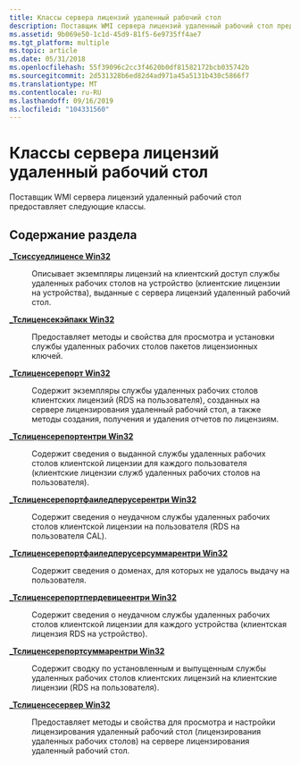 ```yaml
---
title: Классы сервера лицензий удаленный рабочий стол
description: Поставщик WMI сервера лицензий удаленный рабочий стол предоставляет следующие классы.
ms.assetid: 9b069e50-1c1d-45d9-81f5-6e9735ff4ae7
ms.tgt_platform: multiple
ms.topic: article
ms.date: 05/31/2018
ms.openlocfilehash: 55f39096c2cc3f4620b0df81582172bcb035742b
ms.sourcegitcommit: 2d531328b6ed82d4ad971a45a5131b430c5866f7
ms.translationtype: MT
ms.contentlocale: ru-RU
ms.lasthandoff: 09/16/2019
ms.locfileid: "104331560"
---
```

# <a name="remote-desktop-license-server-classes"></a>Классы сервера лицензий удаленный рабочий стол

Поставщик WMI сервера лицензий удаленный рабочий стол предоставляет следующие классы.

## <a name="in-this-section"></a>Содержание раздела

<dl> <dt>

[**\_Тсиссуедлиценсе Win32**](win32-tsissuedlicense.md)
</dt> <dd>

Описывает экземпляры лицензий на клиентский доступ службы удаленных рабочих столов на устройство (клиентские лицензии на устройства), выданные с сервера лицензий удаленный рабочий стол.

</dd> <dt>

[**\_Тслиценсекэйпакк Win32**](win32-tslicensekeypack.md)
</dt> <dd>

Предоставляет методы и свойства для просмотра и установки службы удаленных рабочих столов пакетов лицензионных ключей.

</dd> <dt>

[**\_Тслиценсерепорт Win32**](win32-tslicensereport.md)
</dt> <dd>

Содержит экземпляры службы удаленных рабочих столов клиентских лицензий (RDS на пользователя), созданных на сервере лицензирования удаленный рабочий стол, а также методы создания, получения и удаления отчетов по лицензиям.

</dd> <dt>

[**\_Тслиценсерепортентри Win32**](win32-tslicensereportentry.md)
</dt> <dd>

Содержит сведения о выданной службы удаленных рабочих столов клиентской лицензии для каждого пользователя (клиентские лицензии служб удаленных рабочих столов на пользователя).

</dd> <dt>

[**\_Тслиценсерепортфаиледперусерентри Win32**](win32-tslicensereportfailedperuserentry.md)
</dt> <dd>

Содержит сведения о неудачном службы удаленных рабочих столов клиентской лицензии на пользователя (RDS на пользователя CAL).

</dd> <dt>

[**\_Тслиценсерепортфаиледперусерсуммарентри Win32**](win32-tslicensereportfailedperusersummaryentry.md)
</dt> <dd>

Содержит сведения о доменах, для которых не удалось выдачу на пользователя.

</dd> <dt>

[**\_Тслиценсерепортпердевицеентри Win32**](win32-tslicensereportperdeviceentry.md)
</dt> <dd>

Содержит сведения о неудачном службы удаленных рабочих столов клиентской лицензии для каждого устройства (клиентская лицензия RDS на устройство).

</dd> <dt>

[**\_Тслиценсерепортсуммарентри Win32**](win32-tslicensereportsummaryentry.md)
</dt> <dd>

Содержит сводку по установленным и выпущенным службы удаленных рабочих столов клиентских лицензий на клиентские лицензии (RDS на пользователя).

</dd> <dt>

[**\_Тслиценсесервер Win32**](win32-tslicenseserver.md)
</dt> <dd>

Предоставляет методы и свойства для просмотра и настройки лицензирования удаленный рабочий стол (лицензирования удаленных рабочих столов) на сервере лицензирования удаленный рабочий стол.

</dd> </dl>

 

 




